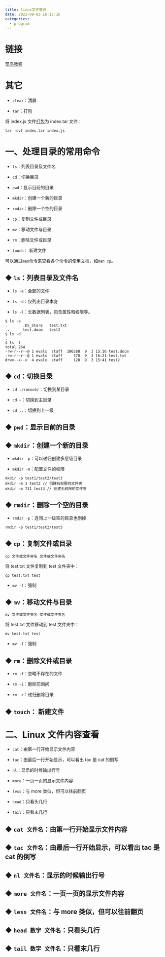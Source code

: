 ```yaml
---
title: linux文件管理
date: 2021-09-03 16:15:18
categories:
  - program
---
```


# 链接

[菜鸟教程](https://www.runoob.com/linux/linux-file-content-manage.html)

# 其它

- `clear`：清屏

- `tar`：打包

将 index.js 文件[打包](https://www.cnblogs.com/lee0oo0/p/3251170.html)为 index.tar 文件：

```
tar -cvf index.tar index.js
```

# 一、处理目录的常用命令

- `ls`：列表目录及文件名

- `cd`：切换目录

- `pwd`：显示目前的目录

- `mkdir`：创建一个新的目录

- `rmdir`：删除一个空的目录

- `cp`：复制文件或目录

- `mv`：移动文件与目录

- `rm`：删除文件或目录

- `touch`： 新建文件

可以通过`man`命令来查看各个命令的使用文档，如`man cp`。

## ◆ `ls`：列表目录及文件名

- `ls -a`：全部的文件

- `ls -d`：仅列出目录本身

- `ls -l`：长数据列表，包含属性和权限等。

```
$ ls -a
.		.DS_Store	test.txt
..		test.docm	test2
$ ls -d
.
$ ls -l
total 264
-rw-r--r--@ 1 evalx  staff  106288  9  3 15:16 test.docm
-rw-r--r--@ 1 evalx  staff     570  9  3 16:21 test.txt
drwx--x--x  4 evalx  staff     128  9  3 15:41 test2
```

## ◆ `cd`：切换目录

- `cd ./runoob/`：切换到某目录

- `cd ~`：切换到主目录

- `cd ..`：切换到上一级

## ◆ `pwd`：显示目前的目录

## ◆ `mkdir`：创建一个新的目录

- `mkdir -p`：可以递归创建多层级目录

- `mkdir -m`：配置文件的权限

```
mkdir -p test1/test2/test3
mkdir -m 1 test2 // 创建有权限的文件夹
mkdir -m 711 test3 // 创建无权限的文件夹

```

## ◆ `rmdir`：删除一个空的目录

- `rmdir -p`：连同上一级空的目录也删掉

```
rmdir -p test1/test2/test3
```

## ◆ `cp`：复制文件或目录

```
cp 文件或文件夹名 文件或文件夹名
```

将 test.txt 文件复制到 test 文件夹中：

```
cp test.txt test
```

- `mv -f`：强制

## ◆ `mv`：移动文件与目录

```
mv 文件或文件夹名 文件或文件夹名
```

将 test.txt 文件移动到 test 文件夹中：

```
mv test.txt test
```

- `mv -f`：强制

## ◆ `rm`：删除文件或目录

- `rm -f`：忽略不存在的文件

- `rm -i`：删除前询问

- `rm -r`：递归删除目录

## ◆ `touch`： 新建文件

# 二、Linux 文件内容查看

- `cat`：由第一行开始显示文件内容

- `tac`：由最后一行开始显示，可以看出 tac 是 cat 的倒写

- `nl`：显示的时候输出行号

- `more`：一页一页的显示文件内容

- `less`：与 more 类似，但可以往前翻页

- `head`：只看头几行

- `tail`：只看末几行

## ◆ `cat 文件名`：由第一行开始显示文件内容

## ◆ `tac 文件名`：由最后一行开始显示，可以看出 tac 是 cat 的倒写

## ◆ `nl 文件名`：显示的时候输出行号

## ◆ `more 文件名`：一页一页的显示文件内容

## ◆ `less 文件名`：与 more 类似，但可以往前翻页

## ◆ `head 数字 文件名`：只看头几行

## ◆ `tail 数字 文件名`：只看末几行
